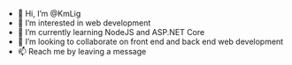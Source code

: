 - 👋 Hi, I’m @KmLig
- 👀 I’m interested in web development
- 🌱 I’m currently learning NodeJS and ASP.NET Core
- 💞️ I’m looking to collaborate on front end and back end web development
- 📫 Reach me by leaving a message

<!---
KmLig/KmLig is a ✨ special ✨ repository because its `README.md` (this file) appears on your GitHub profile.
You can click the Preview link to take a look at your changes.
--->
